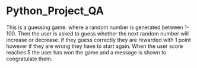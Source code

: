 # Python_Project_QA

This is a guessing game. where a random number is generated between 1-100. 
Then the user is asked to guess whether the next random number will increase or decrease.
if they guess correctly they are rewarded with 1 point however if they are wrong they have to start again.
When the user score reaches 5 the user has won the game and a message is shown to congratulate them.
